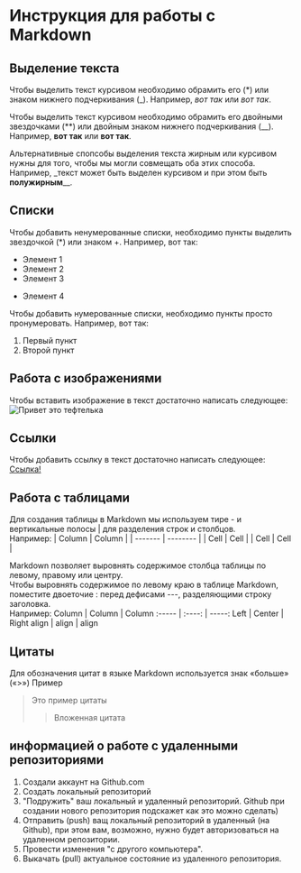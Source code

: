 # Инструкция для работы с Markdown      

## Выделение текста

Чтобы выделить текст курсивом необходимо обрамить его (*) или знаком нижнего подчеркивания (_). Например, *вот так* или _вот так_.

Чтобы выделить текст курсивом необходимо обрамить его двойными звездочками (**) или двойным знаком нижнего подчеркивания (__). Например, **вот так** или __вот так__.

Альтернативные спопсобы выделения текста жирным или курсивом нужны для того, чтобы мы могли совмещать оба этих способа. Например, _текст может быть выделен курсивом и при этом быть **полужирным**__.

## Списки

Чтобы добавить ненумерованные списки, необходимо пункты выделить звездочкой (*) или знаком +. Например, вот так:
* Элемент 1
* Элемент 2
* Элемент 3
+ Элемент 4

Чтобы добавить нумерованные списки, необходимо пункты просто пронумеровать. Например, вот так:
  1. Первый пункт
  2. Второй пункт
  
## Работа с изображениями

Чтобы вставить изображение в текст достаточно написать следующее:
![Привет это тефтелька](Teftelka.jpg)

## Ссылки

Чтобы добавить ссылку в текст достаточно написать следующее:
[Ссылка!](https://detstombel.belzdrav.ru)

## Работа с таблицами

Для создания таблицы в Markdown мы используем тире - и вертикальные полосы | для разделения строк и столбцов. <br/> Например:
| Column  | Column   |
| ------- | -------- |
| Cell    | Cell     |
| Cell  | Cell   |

Markdown позволяет выровнять содержимое столбца таблицы по левому, правому или центру.  
Чтобы выровнять содержимое по левому краю в таблице Markdown, поместите двоеточие : перед дефисами ---, разделяющими строку заголовка.  
Например:
Column | Column | Column
:----- | :----: | -----:
Left   | Center | Right
align  | align  | align

## Цитаты

Для обозначения цитат в языке Markdown используется знак «больше» («>»)
Пример
>Это пример цитаты
>> Вложенная цитата

 ## информацией о работе с  удаленными репозиториями

1. Создали аккаунт на Github.com
2. Создать локальный репозиторий
3. "Подружить" ваш локальный и удаленный репозиторий. Github при создании нового репозитория подскажет как это можно сделать)
4. Отправить (push) ващ локальный репозиторий в удаленный (на Github), при этом вам, возможно, нужно будет авторизоваться на удаленном репозитории.
5. Провести изменения "с другого компьютера".
6. Выкачать (pull) актуальное состояние из удаленного репозитория.